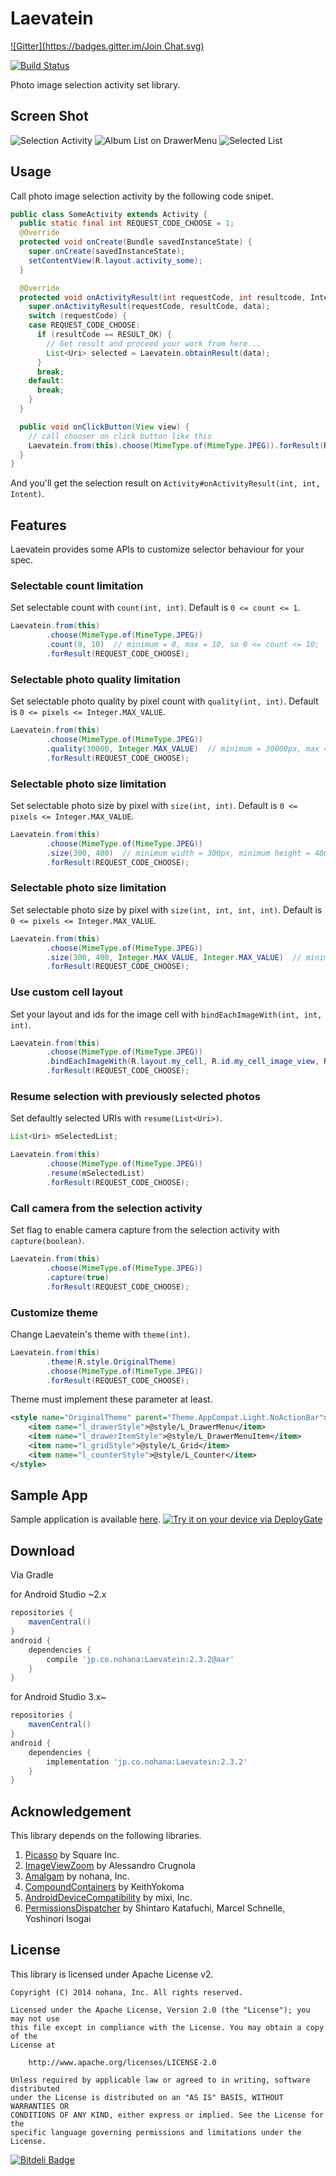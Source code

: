# Laevatein
[![Gitter](https://badges.gitter.im/Join Chat.svg)](https://gitter.im/nohana/Laevatein?utm_source=badge&utm_medium=badge&utm_campaign=pr-badge&utm_content=badge)

[![Build Status](https://travis-ci.org/nohana/Laevatein.svg?branch=master)](https://travis-ci.org/nohana/Laevatein)

Photo image selection activity set library.

## Screen Shot

![Selection Activity](https://raw.githubusercontent.com/nohana/Laevatein/master/documents/ss-1.png)
![Album List on DrawerMenu](https://raw.githubusercontent.com/nohana/Laevatein/master/documents/ss-2.png)
![Selected List](https://raw.githubusercontent.com/nohana/Laevatein/master/documents/ss-3.png)

## Usage

Call photo image selection activity by the following code snipet.

```java
public class SomeActivity extends Activity {
  public static final int REQUEST_CODE_CHOOSE = 1;
  @Override
  protected void onCreate(Bundle savedInstanceState) {
    super.onCreate(savedInstanceState);
    setContentView(R.layout.activity_some);
  }

  @Override
  protected void onActivityResult(int requestCode, int resultcode, Intent data) {
    super.onActivityResult(requestCode, resultCode, data);
    switch (requestCode) {
    case REQUEST_CODE_CHOOSE:
      if (resultCode == RESULT_OK) {
        // Get result and proceed your work from here...
        List<Uri> selected = Laevatein.obtainResult(data);
      }
      break;
    default:
      break;
    }
  }

  public void onClickButton(View view) {
    // call chooser on click button like this
    Laevatein.from(this).choose(MimeType.of(MimeType.JPEG)).forResult(REQUEST_CODE_CHOOSE);
  }
}
```

And you'll get the selection result on `Activity#onActivityResult(int, int, Intent)`.

## Features

Laevatein provides some APIs to customize selector behaviour for your spec.

### Selectable count limitation

Set selectable count with `count(int, int)`.
Default is `0 <= count <= 1`.

```java
Laevatein.from(this)
        .choose(MimeType.of(MimeType.JPEG))
        .count(0, 10)  // minimum = 0, max = 10, so 0 <= count <= 10;
        .forResult(REQUEST_CODE_CHOOSE);
```

### Selectable photo quality limitation

Set selectable photo quality by pixel count with `quality(int, int)`.
Default is `0 <= pixels <= Integer.MAX_VALUE`.

```java
Laevatein.from(this)
        .choose(MimeType.of(MimeType.JPEG))
        .quality(30000, Integer.MAX_VALUE)  // minimum = 30000px, max = Integer.MAX_VALUEpx, so 30000px <= count <= Integer.MAX_VALUEpx;
        .forResult(REQUEST_CODE_CHOOSE);
```

### Selectable photo size limitation

Set selectable photo size by pixel with `size(int, int)`.
Default is `0 <= pixels <= Integer.MAX_VALUE`.

```java
Laevatein.from(this)
        .choose(MimeType.of(MimeType.JPEG))
        .size(300, 400)  // minimum width = 300px, minimum height = 400px;
        .forResult(REQUEST_CODE_CHOOSE);
```

### Selectable photo size limitation

Set selectable photo size by pixel with `size(int, int, int, int)`.
Default is `0 <= pixels <= Integer.MAX_VALUE`.

```java
Laevatein.from(this)
        .choose(MimeType.of(MimeType.JPEG))
        .size(300, 400, Integer.MAX_VALUE, Integer.MAX_VALUE)  // minimum width = 300px, minimum height = 400px, max width = Integer.MAX_VALUEpx, max height = Integer.MAX_VALUEpx;
        .forResult(REQUEST_CODE_CHOOSE);
```

### Use custom cell layout

Set your layout and ids for the image cell with `bindEachImageWith(int, int, int)`.

```java
Laevatein.from(this)
        .choose(MimeType.of(MimeType.JPEG))
        .bindEachImageWith(R.layout.my_cell, R.id.my_cell_image_view, R.id.my_cell_check_box)
        .forResult(REQUEST_CODE_CHOOSE);
```

### Resume selection with previously selected photos

Set defaultly selected URIs with `resume(List<Uri>)`.

```java
List<Uri> mSelectedList;

Laevatein.from(this)
        .choose(MimeType.of(MimeType.JPEG))
        .resume(mSelectedList)
        .forResult(REQUEST_CODE_CHOOSE);
```

### Call camera from the selection activity

Set flag to enable camera capture from the selection activity with `capture(boolean)`.

```java
Laevatein.from(this)
        .choose(MimeType.of(MimeType.JPEG))
        .capture(true)
        .forResult(REQUEST_CODE_CHOOSE);
```

### Customize theme

Change Laevatein's theme with `theme(int)`.

```java
Laevatein.from(this)
        .theme(R.style.OriginalTheme)
        .choose(MimeType.of(MimeType.JPEG))
        .forResult(REQUEST_CODE_CHOOSE);
```

Theme must implement these parameter at least.

```xml
<style name="OriginalTheme" parent="Theme.AppCompat.Light.NoActionBar">
    <item name="l_drawerStyle">@style/L_DrawerMenu</item>
    <item name="l_drawerItemStyle">@style/L_DrawerMenuItem</item>
    <item name="l_gridStyle">@style/L_Grid</item>
    <item name="l_counterStyle">@style/L_Counter</item>
</style>
```

## Sample App

Sample application is available [here](https://deploygate.com/distributions/b43dc74fc4025bbb8587f179f5b8464418cca559).
[<img src="https://dply.me/orf0t9/button/large" alt="Try it on your device via DeployGate">](https://dply.me/orf0t9#install)

## Download

Via Gradle

for Android Studio ~2.x

```groovy
repositories {
    mavenCentral()
}
android {
    dependencies {
        compile 'jp.co.nohana:Laevatein:2.3.2@aar'
    }
}
```

for Android Studio 3.x~

```groovy
repositories {
    mavenCentral()
}
android {
    dependencies {
        implementation 'jp.co.nohana:Laevatein:2.3.2'
    }
}
```

## Acknowledgement

This library depends on the following libraries.

1. [Picasso](https://github.com/square/picasso) by Square Inc.
2. [ImageViewZoom](https://github.com/sephiroth74/ImageViewZoom) by Alessandro Crugnola
3. [Amalgam](https://github.com/nohana/Amalgam) by nohana, Inc.
4. [CompoundContainers](https://github.com/KeithYokoma/CompoundContainers) by KeithYokoma
5. [AndroidDeviceCompatibility](https://github.com/mixi-inc/Android-Device-Compatibility) by mixi, Inc.
6. [PermissionsDispatcher](https://github.com/hotchemi/PermissionsDispatcher) by Shintaro Katafuchi, Marcel Schnelle, Yoshinori Isogai

## License

This library is licensed under Apache License v2.

```
Copyright (C) 2014 nohana, Inc. All rights reserved.

Licensed under the Apache License, Version 2.0 (the "License"); you may not use
this file except in compliance with the License. You may obtain a copy of the
License at

    http://www.apache.org/licenses/LICENSE-2.0

Unless required by applicable law or agreed to in writing, software distributed
under the License is distributed on an "AS IS" BASIS, WITHOUT WARRANTIES OR
CONDITIONS OF ANY KIND, either express or implied. See the License for the
specific language governing permissions and limitations under the License.
```


[![Bitdeli Badge](https://d2weczhvl823v0.cloudfront.net/nohana/laevatein/trend.png)](https://bitdeli.com/free "Bitdeli Badge")

